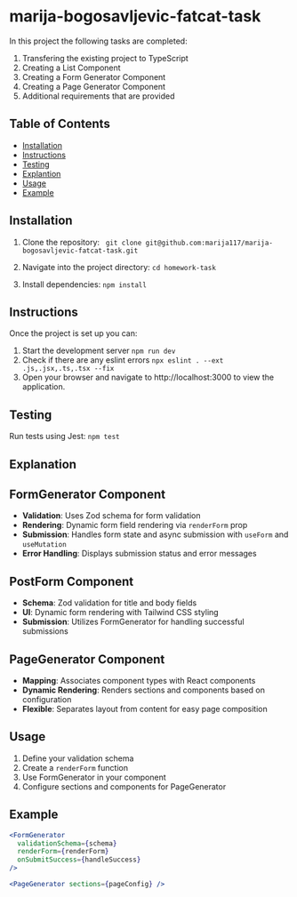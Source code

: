 # marija-bogosavljevic-fatcat-task

In this project the following tasks are completed:

1. Transfering the existing project to TypeScript
2. Creating a List Component
3. Creating a Form Generator Component
4. Creating a Page Generator Component
5. Additional requirements that are provided

## Table of Contents

-   [Installation](#installation)
-   [Instructions](#nstructions)
-   [Testing](#testing)
-   [Explantion](#explination)
-   [Usage](#usage)
-   [Example](#example)

## Installation

1. Clone the repository:
   ` git clone git@github.com:marija117/marija-bogosavljevic-fatcat-task.git`

2. Navigate into the project directory:
   `cd homework-task`

3. Install dependencies:
   `npm install`

## Instructions

Once the project is set up you can:

1. Start the development server
   `npm run dev`
2. Check if there are any eslint errors
   `npx eslint . --ext .js,.jsx,.ts,.tsx --fix `
3. Open your browser and navigate to http://localhost:3000 to view the application.

## Testing

Run tests using Jest:
`npm test`

## Explanation

## FormGenerator Component

- **Validation**: Uses Zod schema for form validation
- **Rendering**: Dynamic form field rendering via `renderForm` prop
- **Submission**: Handles form state and async submission with `useForm` and `useMutation`
- **Error Handling**: Displays submission status and error messages

## PostForm Component

- **Schema**: Zod validation for title and body fields
- **UI**: Dynamic form rendering with Tailwind CSS styling
- **Submission**: Utilizes FormGenerator for handling successful submissions

## PageGenerator Component

- **Mapping**: Associates component types with React components
- **Dynamic Rendering**: Renders sections and components based on configuration
- **Flexible**: Separates layout from content for easy page composition

## Usage

1. Define your validation schema
2. Create a `renderForm` function
3. Use FormGenerator in your component
4. Configure sections and components for PageGenerator

## Example

```jsx
<FormGenerator
  validationSchema={schema}
  renderForm={renderForm}
  onSubmitSuccess={handleSuccess}
/>

<PageGenerator sections={pageConfig} />